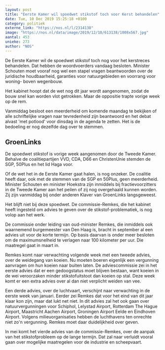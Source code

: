 ```yaml
---
layout: post
title: "Eerste Kamer wil spoedwet stikstof toch voor Kerst behandelen"
date: Tue, 10 Dec 2019 15:25:18 +0100
category: politiek
externe_link: "https://nos.nl/l/2314138"
image: "https://nos.nl/data/image/2019/12/10/613138/1008x567.jpg"
aantal: 453
unieke: 273
author: "NOS"
---
```


<p>De Eerste Kamer wil de spoedwet stikstof toch nog voor het kerstreces behandelen. Dat hebben de woordvoerders vandaag besloten. Minister Schouten moet vooraf nog wel een stapel vragen beantwoorden over de juridische houdbaarheid, garanties voor natuurgebieden en voorrang voor woning- boven wegenbouw.</p>
<p>Het kabinet hoopt dat de wet nog dit jaar wordt aangenomen, zodat de bouw snel kan worden vlot getrokken. Maar de oppositie trapte vorige week op de rem.</p>
<p>Vanmiddag besloot een meerderheid om komende maandag te bekijken of alle schriftelijke vragen naar tevredenheid zijn beantwoord en het debat alvast 'met potlood' voor dinsdag in de agenda te zetten. Het is de bedoeling er nog dezelfde dag over te stemmen.</p>
<h2>GroenLinks</h2>
<p>De spoedwet stikstof is vorige week aangenomen door de Tweede Kamer. Behalve de coalitiepartijen VVD, CDA, D66 en ChristenUnie stemden de SGP, 50Plus en het lid Haga voor.</p>
<p>Of de wet het in de Eerste Kamer gaat halen, is nog onzeker. De coalitie heeft daar, ook met de stemmen van de SGP en 50Plus, geen meerderheid. Minister Schouten en minister Hoekstra zijn inmiddels bij fractievoorzitters in de Tweede Kamer aan het peilen of zij nog overgehaald kunnen worden. Zij zijn vanmiddag bij onder anderen Klaver van GroenLinks langsgeweest.</p>
<p>Het blijft niet bij deze spoedwet. De commissie-Remkes, die het kabinet heeft ingesteld om advies te geven over de stikstof-problematiek, is nog volop aan het werk.</p>
<p>De commissie onder leiding van oud-minister Remkes, die inmiddels ook waarnemend burgemeester van Den Haag is, bracht in september al een advies uit voor de korte termijn. Op basis daarvan is onder meer besloten om de maximumsnelheid te verlagen naar 100 kilometer per uur. Die maatregel gaat in maart in.</p>
<p>Remkes komt naar verwachting volgende week met een tweede advies, over de weidegang van koeien. Nu moeten boeren eigenlijk een vergunning aanvragen om hun koeien naar buiten laten. De adviescommissie zei in het eerste advies dat er een gedoogstatus moet blijven bestaan, want koeien in de wei veroorzaken minder stikstofuitstoot dan koeien op stal. Deze week komt er een extra advies over al dan niet verplicht weiden van vee.</p>
<p>Een derde advies, over de luchtvaart, verschijnt naar verwachting in de eerste week van januari. Eerder zei Remkes dat voor het eind van dit jaar klaar kon zijn, maar dat lukt net niet. In dit advies zal het ook gaan over natuurvergunningen voor Schiphol, Lelystad Airport, Rotterdam The Hague Airport, Maastricht Aachen Airport, Groningen Airport Eelde en Eindhoven Airport. Volgens milieuorganisaties hebben de luchthavens ten onrechte niet zo'n vergunning. Remkes moet daar duidelijkheid over geven.</p>
<p>In mei komt het vierde advies van de commissie-Remkes, over de aanpak van het stikstofprobleem op de lange termijn. Dat zal naar verluidt vooral gaan over mogelijke maatregelen voor de industrie en scheepvaart.</p>
